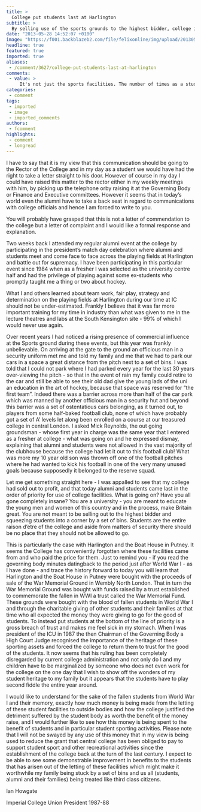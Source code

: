 ```yaml
---
title: >
  College put students last at Harlington
subtitle: >
  By selling use of the sports grounds to the highest bidder, college is forgetting the families of the WWI dead who paid for them. A letter from a former Union President.
date: "2013-05-28 14:52:07 +0100"
image: "https://f001.backblazeb2.com/file/felixonline/img/upload/201305281552-tna08-56677701.jpg"
headline: true
featured: true
imported: true
aliases:
 - /comment/3627/college-put-students-last-at-harlington
comments:
 - value: >
     It's not just the sports facilities. The number of times as a student the Union bar has been closed to students for private functions (for external non students) or we have been evicted from tables "reserved" for similar is ridiculous.,And it's not just students. Come the summer, conference office bookings take precedence over everything, so staff can't even book their own meeting rooms.,Bring on the further commercialisation of the college! <br>Who needs students anyway? Wouldn't IC make a lot more money without us getting in the way at all? <br> <br>I look forward to reading the college's public response in Felix. <br>Oh wait.,Ethos is another example of this...,You do really get the feeling that the college considers us an inconvenience in its aim of making as much money as possible. we are still getting degrees . . .in a commercialised sterile setting.,I am wondering if there should be a canvassing protest around college grounds, where copies of this article are posted and cover every entrance and wall visible near a
categories:
 - comment
tags:
 - imported
 - image
 - imported_comments
authors:
 - fcomment
highlights:
 - comment
 - longread
---
```


I have to say that it is my view that this communication should be going to the Rector of the College and in my day as a student we would have had the right to take a letter straight to his door. However of course in my day I could have raised this matter to the rector either in my weekly meetings with him, by picking up the telephone orby raising it at the Governing Body or Finance and Executive committees. However it seems that in today’s world even the alumni have to take a back seat in regard to communications with college officials and hence I am forced to write to you.

You will probably have grasped that this is not a letter of commendation to the college but a letter of complaint and I would like a formal response and explanation.

Two weeks back I attended my regular alumni event at the college by participating in the president’s match day celebration where alumni and students meet and come face to face across the playing fields at Harlington and battle out for supremacy. I have been participating in this particular event since 1984 when as a fresher I was selected as the university centre half and had the privilege of playing against some ex-students who promptly taught me a thing or two about hockey.

What I and others learned about team work, fair play, strategy and determination on the playing fields at Harlington during our time at IC should not be under-estimated. Frankly I believe that it was far more important training for my time in industry than what was given to me in the lecture theatres and labs at the South Kensington site - 99% of which I would never use again.

Over recent years I had noticed a rising presence of commercial influence at the Sports ground during these events, but this year was frankly unbelievable. On arriving at the gate to the ground an officious man in a security uniform met me and told my family and me that we had to park our cars in a space a great distance from the pitch next to a set of bins. I was told that I could not park where I had parked every year for the last 30 years over-viewing the pitch - so that in the event of rain my family could retire to the car and still be able to see their old dad give the young lads of the uni an education in the art of hockey, because that space was reserved for “the first team”. Indeed there was a barrier across more than half of the car park which was manned by another officious man in a security hut and beyond this barrier was a set of ostentatious cars belonging, as it turned out, to players from some half-baked football club, none of which have probably got a set of A’ levels let along been enrolled on a course at our treasured college in central London. I asked Mick Reynolds, the out going groundsman - whose first year in charge was the same year that I entered as a fresher at college - what was going on and he expressed dismay, explaining that alumni and students were not allowed in the vast majority of the clubhouse because the college had let it out to this football club! What was more my 10 year old son was thrown off one of the football pitches where he had wanted to kick his football in one of the very many unused goals because supposedly it belonged to the reserve squad.

Let me get something straight here - I was appalled to see that my college had sold out to profit, and that today alumni and students came last in the order of priority for use of college facilities. What is going on? Have you all gone completely insane? You are a university - you are meant to educate the young men and women of this country and in the process, make Britain great. You are not meant to be selling out to the highest bidder and squeezing students into a corner by a set of bins. Students are the entire raison d’etre of the college and aside from matters of security there should be no place that they should not be allowed to go.

This is particularly the case with Harlington and the Boat House in Putney. It seems the College has conveniently forgotten where these facilities came from and who paid the price for them. Just to remind you - if you read the governing body minutes datingback to the period just after World War I - as I have done - and trace the history forward to today you will learn that Harlington and the Boat House in Putney were bought with the proceeds of sale of the War Memorial Ground in Wembly North London. That in turn the War Memorial Ground was bought with funds raised by a trust established to commemorate the fallen in WWI a trust called the War Memorial Fund. These grounds were bought with the blood of fallen students in World War I and through the charitable giving of other students and their families at that time who all expected the money they were giving to go for the good of students. To instead put students at the bottom of the line of priority is a gross breach of trust and makes me feel sick in my stomach. When I was president of the ICU in 1987 the then Chairman of the Governing Body a High Court Judge recognised the importance of the heritage of these sporting assets and forced the college to return them to trust for the good of the students. It now seems that his ruling has been completely disregarded by current college administration and not only do I and my children have to be marginalized by someone who does not even work for the college on the one day that I wish to show off the wonders of my student heritage to my family but it appears that the students have to play second fiddle the entire year around.

I would like to understand for the sake of the fallen students from World War I and their memory, exactly how much money is being made from the letting of these student facilities to outside bodies and how the college justified the detriment suffered by the student body as worth the benefit of the money raise, and I would further like to see how this money is being spent to the benefit of students and in particular student sporting activities. Please note that I will not be swayed by any use of this money that in my view is being used to reduce the grant that central college has been obliged to pay to support student sport and other recreational activities since the establishment of the college back at the turn of the last century. I expect to be able to see some demonstrable improvement in benefits to the students that has arisen out of the letting of these facilities which might make it worthwhile my family being stuck by a set of bins and us all (students, alumni and their families) being treated like third class citizens.

Ian Howgate

Imperial College Union President 1987-88
